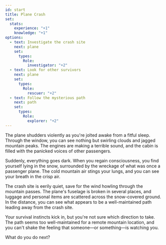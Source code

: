 ```yaml
---
id: start
title: Plane Crash
set:
  stats:
    experience: "+1"
    knowledge: "+1"
options:
  - text: Investigate the crash site
    next: plane
    set:
      types:
        Role:
          investigator: "+2"
  - text: Look for other survivors
    next: plane
    set:
      types:
        Role:
          rescuer: "+2"
  - text: Follow the mysterious path
    next: path
    set:
      types:
        Role:
          explorer: "+2"
---
```


The plane shudders violently as you're jolted awake from a fitful sleep. Through the window, you can see nothing but swirling clouds and jagged mountain peaks. The engines are making a terrible sound, and the cabin is filled with the panicked voices of other passengers.

Suddenly, everything goes dark. When you regain consciousness, you find yourself lying in the snow, surrounded by the wreckage of what was once a passenger plane. The cold mountain air stings your lungs, and you can see your breath in the crisp air.

The crash site is eerily quiet, save for the wind howling through the mountain passes. The plane's fuselage is broken in several places, and luggage and personal items are scattered across the snow-covered ground. In the distance, you can see what appears to be a well-maintained path leading away from the crash site.

Your survival instincts kick in, but you're not sure which direction to take. The path seems too well-maintained for a remote mountain location, and you can't shake the feeling that someone—or something—is watching you.

What do you do next? 